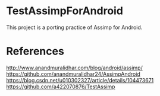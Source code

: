 # TestAssimpForAndroid

This project is a porting practice of Assimp for Android.

# References
http://www.anandmuralidhar.com/blog/android/assimp/  
https://github.com/anandmuralidhar24/AssimpAndroid  
https://blog.csdn.net/u010302327/article/details/104473671  
https://github.com/a422070876/TestAssimp  
